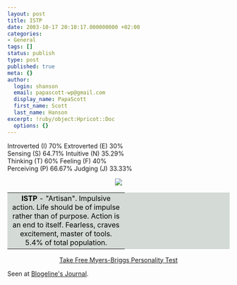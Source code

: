 ```yaml
---
layout: post
title: ISTP
date: 2003-10-17 20:10:17.000000000 +02:00
categories:
- General
tags: []
status: publish
type: post
published: true
meta: {}
author:
  login: shanson
  email: papascott-wp@gmail.com
  display_name: PapaScott
  first_name: Scott
  last_name: Hanson
excerpt: !ruby/object:Hpricot::Doc
  options: {}
---
```

<p>Introverted (I) 70% Extroverted (E) 30%<br />
Sensing (S) 64.71% Intuitive (N) 35.29%<br />
Thinking (T) 60% Feeling (F) 40%<br />
Perceiving (P) 66.67% Judging (J) 33.33%</p>
<div align="center"> <!--70 64.71 60 66.67--><img src="http://sminds.com/images/ISTP.gif" /><br />
<table border="0" cellpadding="0" cellspacing="0" bgcolor="#d4dbd6">
<tr>
<td width="250">
<div align="center"> <font color="black"><b>ISTP</b> - "Artisan". Impulsive action. Life should be of impulse rather than of purpose. Action is an end to itself. Fearless, craves excitement, master of tools. 5.4% of total population. </font></div>
</td>
</tr>
</table>
<p> <a href="http://www.similarminds.com/">Take Free Myers-Briggs Personality Test</a></div>
<p>Seen at <a title="Blogeline's Journal" href="http://blogeline.blogspot.com/">Blogeline's Journal</a>.</p>
